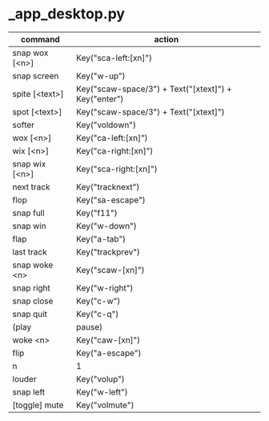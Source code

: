 # _app_desktop.py

command | action
--- | ---
snap wox [\<n>] | Key("sca-left:[xn]")
snap screen | Key("w-up")
spite [\<text>] | Key("scaw-space/3") + Text("[xtext]") + Key("enter")
spot [\<text>] | Key("scaw-space/3") + Text("[xtext]")
softer | Key("voldown")
wox [\<n>] | Key("ca-left:[xn]")
wix [\<n>] | Key("ca-right:[xn]")
snap wix [\<n>] | Key("sca-right:[xn]")
next track | Key("tracknext")
flop | Key("sa-escape")
snap full | Key("f11")
snap win | Key("w-down")
flap | Key("a-tab")
last track | Key("trackprev")
snap woke \<n> | Key("scaw-[xn]")
snap right | Key("w-right")
snap close | Key("c-w")
snap quit | Key("c-q")
(play|pause) | Key("playpause")
woke \<n> | Key("caw-[xn]")
flip | Key("a-escape")
n | 1
louder | Key("volup")
snap left | Key("w-left")
[toggle] mute | Key("volmute")
